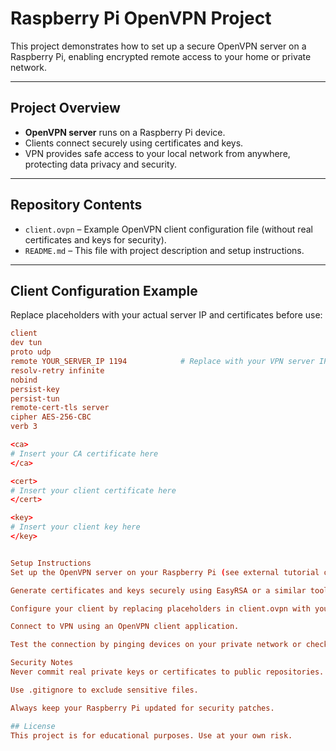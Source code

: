 # Raspberry Pi OpenVPN Project

This project demonstrates how to set up a secure OpenVPN server on a Raspberry Pi, enabling encrypted remote access to your home or private network.

---

## Project Overview

- **OpenVPN server** runs on a Raspberry Pi device.  
- Clients connect securely using certificates and keys.  
- VPN provides safe access to your local network from anywhere, protecting data privacy and security.

---

## Repository Contents

- `client.ovpn` – Example OpenVPN client configuration file (without real certificates and keys for security).  
- `README.md` – This file with project description and setup instructions.

---

## Client Configuration Example

Replace placeholders with your actual server IP and certificates before use:

```conf
client
dev tun
proto udp
remote YOUR_SERVER_IP 1194            # Replace with your VPN server IP address
resolv-retry infinite
nobind
persist-key
persist-tun
remote-cert-tls server
cipher AES-256-CBC
verb 3

<ca>
# Insert your CA certificate here
</ca>

<cert>
# Insert your client certificate here
</cert>

<key>
# Insert your client key here
</key>


Setup Instructions
Set up the OpenVPN server on your Raspberry Pi (see external tutorial or project guide).

Generate certificates and keys securely using EasyRSA or a similar tool.

Configure your client by replacing placeholders in client.ovpn with your certificates and server IP.

Connect to VPN using an OpenVPN client application.

Test the connection by pinging devices on your private network or checking your IP address.

Security Notes
Never commit real private keys or certificates to public repositories.

Use .gitignore to exclude sensitive files.

Always keep your Raspberry Pi updated for security patches.

## License
This project is for educational purposes. Use at your own risk.

